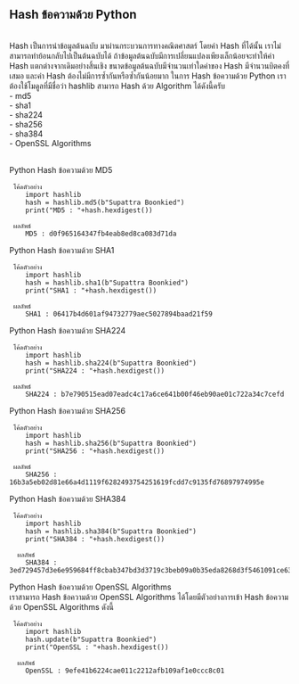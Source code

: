 ## Hash ข้อความด้วย Python <br>
<br>
Hash เป็นการนำข้อมูลต้นฉบับ มาผ่านกระบวนการทางคณิตศาสตร์ โดยค่า Hash ที่ได้นั้น เราไม่สามารถทำย้อนกลับไปเป็นต้นฉบับได้
ถ้าข้อมูลต้นฉบับมีการเปลี่ยนแปลงเพียงเล็กน้อยจะทำให้ค่า Hash แตกต่างจากเดิมอย่างสิ้นเชิง
ขนาดข้อมูลต้นฉบับมีจำนวนเท่าใดค่าของ Hash มีจำนวนบิตคงที่เสมอ และค่า Hash ต้องไม่มีการซ้ำกันหรือซ้ำกันน้อยมาก
ในการ Hash ข้อความด้วย Python เราต้องใช้โมดูลที่มีชื่อว่า hashlib  สามารถ Hash ด้วย Algorithm ได้ดังนี้ครับ
<br>
  - md5 <br>
  - sha1 <br>
  - sha224 <br>
  - sha256 <br>
  - sha384 <br>
  - OpenSSL Algorithms <br>
<br>


   Python Hash ข้อความด้วย MD5 <br>
   
     โค้ดตัวอย่าง     
        import hashlib 
        hash = hashlib.md5(b"Supattra Boonkied")  
        print("MD5 : "+hash.hexdigest())  
    
     ผลลัพธ์
        MD5 : d0f965164347fb4eab8ed8ca083d71da

   Python Hash ข้อความด้วย SHA1 <br>
   
     โค้ดตัวอย่าง     
        import hashlib 
        hash = hashlib.sha1(b"Supattra Boonkied") 
        print("SHA1 : "+hash.hexdigest())  
    
     ผลลัพธ์
        SHA1 : 06417b4d601af94732779aec5027894baad21f59
      
   Python Hash ข้อความด้วย SHA224 <br>
   
     โค้ดตัวอย่าง     
        import hashlib 
        hash = hashlib.sha224(b"Supattra Boonkied") 
        print("SHA224 : "+hash.hexdigest())  

     ผลลัพธ์
        SHA224 : b7e790515ead07eadc4c17a6ce641b00f46eb90ae01c722a34c7cefd
  
   Python Hash ข้อความด้วย SHA256 <br>
   
     โค้ดตัวอย่าง     
        import hashlib 
        hash = hashlib.sha256(b"Supattra Boonkied") 
        print("SHA256 : "+hash.hexdigest())  

     ผลลัพธ์
        SHA256 : 16b3a5eb02d81e66a4d1119f6282493754251619fcdd7c9135fd76897974995e
        
   Python Hash ข้อความด้วย SHA384 <br>
   
     โค้ดตัวอย่าง     
        import hashlib 
        hash = hashlib.sha384(b"Supattra Boonkied") 
        print("SHA384 : "+hash.hexdigest())  

      ผลลัพธ์
        SHA384 : 3ed729457d3e6e959684ff8cbab347bd3d3719c3beb09a0b35eda8268d3f5461091ce63c12957a91b566b698d08d322e
          
   Python Hash ข้อความด้วย OpenSSL Algorithms <br>
   เราสามารถ Hash ข้อความด้วย OpenSSL Algorithms ได้โดยมีตัวอย่างการเข้า  Hash ข้อความด้วย OpenSSL Algorithms ดังนี้ <br>
   
     โค้ดตัวอย่าง     
        import hashlib 
        hash.update(b"Supattra Boonkied")  
        print("OpenSSL : "+hash.hexdigest())  

      ผลลัพธ์
        OpenSSL : 9efe41b6224cae011c2212afb109af1e0ccc8c01
        



